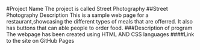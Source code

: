 #Project Name
The project is called Street Photography
##Street Photography Description
This is a sample web page for a restaurant,showcasing the different types of meals that are offerred. It also has buttons that can able people to order food.
###Description of program
The webpage has been created using HTML AND CSS languages
####Link to the site on GitHub Pages

